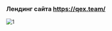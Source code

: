 ### Лендинг сайта https://qex.team/

![1](https://user-images.githubusercontent.com/52472108/127467560-1f2ac547-867a-4eb1-8674-330a2b9bf552.png)
